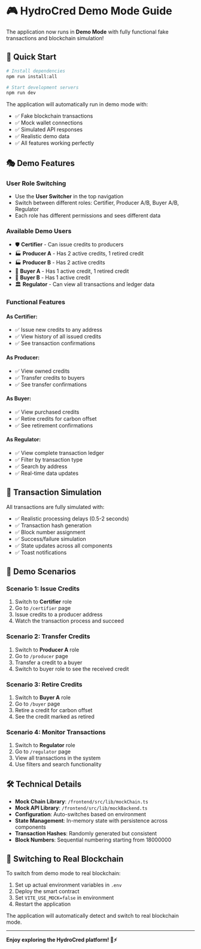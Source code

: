 # 🎮 HydroCred Demo Mode Guide

The application now runs in **Demo Mode** with fully functional fake transactions and blockchain simulation!

## 🚀 Quick Start

```bash
# Install dependencies
npm run install:all

# Start development servers
npm run dev
```

The application will automatically run in demo mode with:
- ✅ Fake blockchain transactions
- ✅ Mock wallet connections  
- ✅ Simulated API responses
- ✅ Realistic demo data
- ✅ All features working perfectly

## 🎭 Demo Features

### User Role Switching
- Use the **User Switcher** in the top navigation
- Switch between different roles: Certifier, Producer A/B, Buyer A/B, Regulator
- Each role has different permissions and sees different data

### Available Demo Users
- 🛡️ **Certifier** - Can issue credits to producers
- 🏭 **Producer A** - Has 2 active credits, 1 retired credit
- 🏭 **Producer B** - Has 2 active credits
- 🏢 **Buyer A** - Has 1 active credit, 1 retired credit  
- 🏢 **Buyer B** - Has 1 active credit
- 🏛️ **Regulator** - Can view all transactions and ledger data

### Functional Features

#### As Certifier:
- ✅ Issue new credits to any address
- ✅ View history of all issued credits
- ✅ See transaction confirmations

#### As Producer:
- ✅ View owned credits
- ✅ Transfer credits to buyers
- ✅ See transfer confirmations

#### As Buyer:
- ✅ View purchased credits
- ✅ Retire credits for carbon offset
- ✅ See retirement confirmations

#### As Regulator:
- ✅ View complete transaction ledger
- ✅ Filter by transaction type
- ✅ Search by address
- ✅ Real-time data updates

## 🔄 Transaction Simulation

All transactions are fully simulated with:
- ✅ Realistic processing delays (0.5-2 seconds)
- ✅ Transaction hash generation
- ✅ Block number assignment
- ✅ Success/failure simulation
- ✅ State updates across all components
- ✅ Toast notifications

## 🎯 Demo Scenarios

### Scenario 1: Issue Credits
1. Switch to **Certifier** role
2. Go to `/certifier` page
3. Issue credits to a producer address
4. Watch the transaction process and succeed

### Scenario 2: Transfer Credits
1. Switch to **Producer A** role
2. Go to `/producer` page
3. Transfer a credit to a buyer
4. Switch to buyer role to see the received credit

### Scenario 3: Retire Credits
1. Switch to **Buyer A** role
2. Go to `/buyer` page
3. Retire a credit for carbon offset
4. See the credit marked as retired

### Scenario 4: Monitor Transactions
1. Switch to **Regulator** role
2. Go to `/regulator` page
3. View all transactions in the system
4. Use filters and search functionality

## 🛠️ Technical Details

- **Mock Chain Library**: `/frontend/src/lib/mockChain.ts`
- **Mock API Library**: `/frontend/src/lib/mockBackend.ts`
- **Configuration**: Auto-switches based on environment
- **State Management**: In-memory state with persistence across components
- **Transaction Hashes**: Randomly generated but consistent
- **Block Numbers**: Sequential numbering starting from 18000000

## 🔧 Switching to Real Blockchain

To switch from demo mode to real blockchain:

1. Set up actual environment variables in `.env`
2. Deploy the smart contract
3. Set `VITE_USE_MOCK=false` in environment
4. Restart the application

The application will automatically detect and switch to real blockchain mode.

---

**Enjoy exploring the HydroCred platform! 🌱⚡**